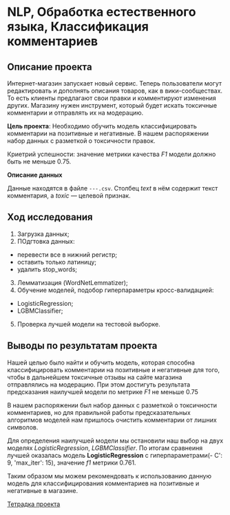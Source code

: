 # NLP, Обработка естественного языка,  Классификация комментариев
## Описание проекта

Интернет-магазин запускает новый сервис. Теперь пользователи могут редактировать и дополнять описания товаров, как в вики-сообществах. То есть клиенты предлагают свои правки и комментируют изменения других. Магазину нужен инструмент, который будет искать токсичные комментарии и отправлять их на модерацию. 

**Цель проекта**: Необходимо обучить модель классифицировать комментарии на позитивные и негативные. 
В нашем  распоряжении набор данных с разметкой о токсичности правок.

Криетрий успешности: значение метрики качества *F1* модели должно быть не меньше 0.75. 


**Описание данных**

Данные находятся в файле `---.csv`. Столбец *text* в нём содержит текст комментария, а *toxic* — целевой признак.



## Ход исследования


1. Загрузка данных;
2. ПОдгтовка данных:
- перевести все в нижний регистр;
- оставить только латиницу; 
- удалить stop_words;
3. Лемматизация (WordNetLemmatizer);
4. Обучение моделей, подобор гиперпараметры кросс-валидацией: 
- LogisticRegression;
- LGBMClassifier;
5. Проверка лучшей модели на тестовой выборке.


## Выводы по результатам проекта

Нашей целью было найти и обучить модель, которая способна классифицировать комментарии на позитивные и негативные для того, чтобы в дальнейшем токсичные отзывы на сайте магазина отправлялись на модерацию. При этом достигуть результата предсказания наилучшей модели по метрике *F1*  не меньше  0.75

В нашем распоряжении был набор данных с разметкой о токсичности комментариев, но для правильной работы предсказательных алгоритмов моделей нам пришлось очистить комментарии от лишних символов.

Для определения наилучшей модели мы остановили наш выбор на двух моделях *LogisticRegression*, *LGBMClassifier*. По итогам сравнеиня лучшей оказалась модель **LogisticRegression** с гиперпараметрами(-  C': 9, 'max_iter': 15),  значение *f1* метрики 0.761.

Таким образом мы можем  рекомендовать к использованию данную модель для классифицирования комментариев на позитивные и негативные в магазине.



[Тетрадка проекта](https://github.com/anastasiya-samoylova/Yandex-Praktikum/blob/main/n11_ml_nlp_comments_classification/npl_comments_classification.ipynb)
